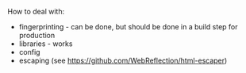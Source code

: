 How to deal with:
- fingerprinting - can be done, but should be done in a build step for production
- libraries - works
- config
- escaping (see https://github.com/WebReflection/html-escaper)
